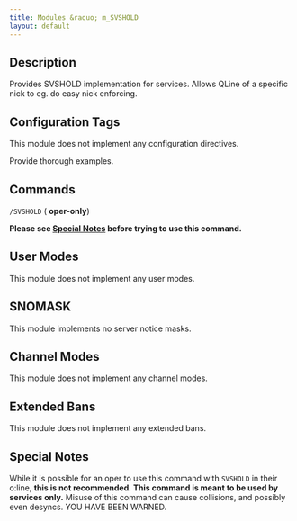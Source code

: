 ```yaml
---
title: Modules &raquo; m_SVSHOLD
layout: default
---
```


## Description

Provides SVSHOLD implementation for services. Allows QLine of a specific nick to eg. do easy nick enforcing. 

## Configuration Tags

This module does not implement any configuration directives.

Provide thorough examples.

## Commands

`/SVSHOLD` ( **oper-only**)

**Please see [Special Notes](svshold.md#special-notes) before trying to use this command.**

## User Modes

This module does not implement any user modes.

## SNOMASK

This module implements no server notice masks.

## Channel Modes

This module does not implement any channel modes.

## Extended Bans

This module does not implement any extended bans.

## Special Notes

While it is possible for an oper to use this command with `SVSHOLD` in their o:line, **this is not recommended**.
**This command is meant to be used by services only.** Misuse of this command can cause collisions, and possibly 
even desyncs. YOU HAVE BEEN WARNED.
